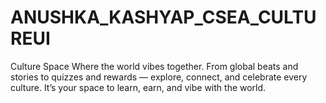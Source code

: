 # ANUSHKA_KASHYAP_CSEA_CULTUREUI
Culture Space Where the world vibes together. From global beats and stories to quizzes and rewards — explore, connect, and celebrate every culture. It’s your space to learn, earn, and vibe with the world.
